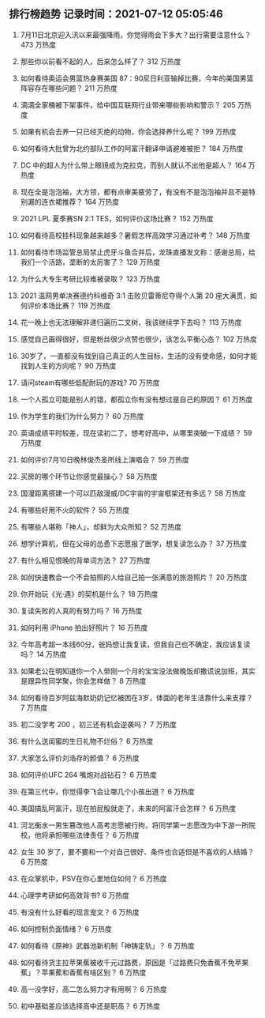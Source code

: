 
## 排行榜趋势 记录时间：2021-07-12 05:05:46
  
  1. 7月11日北京迎入汛以来最强降雨，你觉得雨会下多大？出行需要注意什么？ 473 万热度
    
  2. 那些你以前看不起的人，后来怎么样了？ 312 万热度
    
  3. 如何看待奥运会男篮热身赛美国 87：90尼日利亚输掉比赛，今年的美国男篮阵容存在哪些问题？ 211 万热度
    
  4. 滴滴全家桶被下架事件，给中国互联网行业带来哪些影响和警示？ 205 万热度
    
  5. 如果有机会去养一只已经灭绝的动物，你会选择养什么呢？ 199 万热度
    
  6. 如何看待大批曾为北约部队工作的阿富汗翻译申请避难被拒？ 184 万热度
    
  7. DC 中的超人为什么带上眼镜成为克拉克，而别人就认不出他是超人？ 164 万热度
    
  8. 现在全是泡泡袖，大方领，都有点审美疲劳了，有没有不是泡泡袖并且不是特别漏的连衣裙推荐？ 164 万热度
    
  9. 2021 LPL 夏季赛SN 2:1 TES，如何评价这场比赛？ 152 万热度
    
  10. 如何看待高校挂科现象越来越多？暑假怎样高效学习通过补考？ 148 万热度
    
  11. 如何看待市场监管总局禁止虎牙斗鱼合并后，龙珠直播发文称：感谢总局，给我们一个活路，垄断的太厉害了？ 129 万热度
    
  12. 为什么大专生考研比较难被录取？ 123 万热度
    
  13. 2021 温网男单决赛德约科维奇 3:1 击败贝雷蒂尼夺得个人第 20 座大满贯，如何评价本场比赛？ 119 万热度
    
  14. 花一晚上也无法理解非递归遍历二叉树，我该继续学下去吗？ 113 万热度
    
  15. 感觉自己画得很好，但是粉丝很少点赞也很少，该怎么平衡心态？ 102 万热度
    
  16. 30岁了，一直都没有找到自己真正的人生目标，生活的没有使命感，如何才能找到人生的方向呢？ 90 万热度
    
  17. 请问steam有哪些低配耐玩的游戏? 70 万热度
    
  18. 一个人孤立可能是别人的错，都孤立你有没有想过是自己的原因？ 61 万热度
    
  19. 作为学生的我们为什么努力？ 60 万热度
    
  20. 英语成绩平时较差，现在读初二了，想考好高中，从哪里突破一下成绩？ 59 万热度
    
  21. 如何评价7月10日晚林俊杰圣所线上演唱会？ 59 万热度
    
  22. 买房的哪个环节让你感觉最操心？ 58 万热度
    
  23. 国漫距离搭建一个可以匹敌漫威/DC宇宙的宇宙框架还有多远？ 58 万热度
    
  24. 有哪些好用不火的软件？ 55 万热度
    
  25. 有哪些人堪称「神人」，却鲜为大众所知？ 52 万热度
    
  26. 想学计算机，但在父母的怂恿下志愿报了医学，想复读怎么办？ 37 万热度
    
  27. 有什么相见恨晚的背单词方法？ 27 万热度
    
  28. 如何快速教会一个不会拍照的人给自己拍一张满意的旅游照片？ 20 万热度
    
  29. 你开始玩《光·遇》的契机是什么？ 18 万热度
    
  30. 复读失败的人真的有努力吗？ 16 万热度
    
  31. 如何利用 iPhone  拍出好照片？ 16 万热度
    
  32. 今年高考超一本线60分，爸妈想让我复读，但我自己也不确定，我应该复读吗？ 14 万热度
    
  33. 如果老公在明知道你一个人带刚一个月的宝宝没法做晚饭却撒谎说加班，其实是跟异性同学聚，你会怎样做？ 8 万热度
    
  34. 如何看待百岁阿兹海默奶奶记忆被困在3岁，体面的老年生活靠什么来支撑？ 7 万热度
    
  35. 初二没学考 200 ，初三还有机会逆袭吗？ 7 万热度
    
  36. 有什么送闺蜜的生日礼物不烂俗？ 6 万热度
    
  37. 大家怎么评价刘浩存的颜值？ 6 万热度
    
  38. 如何评价UFC 264 嘴炮对战钻石？ 6 万热度
    
  39. 在第三代中，你觉得李飞会让哪几个小孩出道？ 6 万热度
    
  40. 美国搞乱阿富汗，现在拍屁股就走了，未来的阿富汗会怎样？ 6 万热度
    
  41. 河北衡水一男生篡改他人高考志愿被行拘，将同学第一志愿改为中下游一所院校，他将承担哪些法律责任？ 6 万热度
    
  42. 女生 30 岁了，要不要和一个对自己很好、条件也合适但是不喜欢的人结婚？ 6 万热度
    
  43. 在众掌机中，PSV在你心里地位如何？ 6 万热度
    
  44. 心理学考研如何高效背书? 6 万热度
    
  45. 有没有什么好看的现言宠文？ 6 万热度
    
  46. 如何控制负面情绪？ 6 万热度
    
  47. 如何看待《原神》武器池新机制「神铸定轨」？ 6 万热度
    
  48. 如何看待货主拉苹果蕉被收千元过路费，原因是「过路费只免香蕉不免苹果蕉」？苹果蕉和香蕉有啥区别？ 6 万热度
    
  49. 高一没学好，高二怎么努力才有用啊？ 6 万热度
    
  50. 初中基础差应该选择高中还是职高？ 6 万热度
    